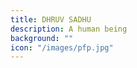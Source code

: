```yaml
---
title: DHRUV SADHU
description: A human being
background: ""
icon: "/images/pfp.jpg"
---
```



        